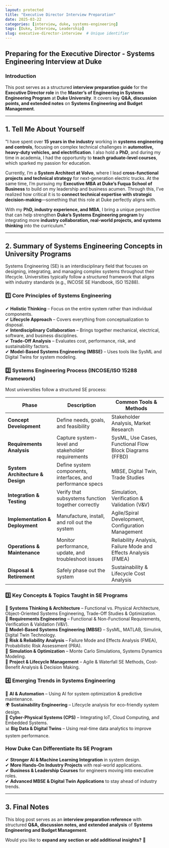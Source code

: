 ```yaml
---
layout: protected
title: "Executive Director Interview Preparation"
date: 2025-03-22
categories: [interview, duke, systems-engineering]
tags: [Duke, Interview, Leadership]
slug: executive-director-interview  # Unique identifier
---
```


## Preparing for the Executive Director - Systems Engineering Interview at Duke

### **Introduction**
This post serves as a structured **interview preparation guide** for the **Executive Director role** in the **Master’s of Engineering in Systems Engineering Program** at **Duke University**. It covers key **Q&A, discussion points, and extended notes** on **Systems Engineering and Budget Management**.

---

## **1. Tell Me About Yourself**
"I have spent over **15 years in the industry** working in **systems engineering and controls**, focusing on complex technical challenges in **automotive, heavy-duty vehicles, and electrification**. I also hold a **PhD**, and during my time in academia, I had the opportunity to **teach graduate-level courses**, which sparked my passion for education.

Currently, I’m a **System Architect at Volvo**, where I lead **cross-functional projects and technical strategy** for next-generation electric trucks. At the same time, I’m pursuing my **Executive MBA at Duke’s Fuqua School of Business** to build on my leadership and business acumen. Through this, I’ve realized how critical it is to **connect technical expertise with strategic decision-making**—something that this role at Duke perfectly aligns with.

With my **PhD, industry experience, and MBA**, I bring a unique perspective that can help strengthen **Duke’s Systems Engineering program** by integrating more **industry collaboration, real-world projects, and systems thinking** into the curriculum."

---

## **2. Summary of Systems Engineering Concepts in University Programs**
Systems Engineering (SE) is an interdisciplinary field that focuses on designing, integrating, and managing complex systems throughout their lifecycle. Universities typically follow a structured framework that aligns with industry standards (e.g., INCOSE SE Handbook, ISO 15288).

### **1️⃣ Core Principles of Systems Engineering**
✔ **Holistic Thinking** – Focus on the entire system rather than individual components.  
✔ **Lifecycle Approach** – Covers everything from conceptualization to disposal.  
✔ **Interdisciplinary Collaboration** – Brings together mechanical, electrical, software, and business disciplines.  
✔ **Trade-Off Analysis** – Evaluates cost, performance, risk, and sustainability factors.  
✔ **Model-Based Systems Engineering (MBSE)** – Uses tools like SysML and Digital Twins for system modeling.  

### **2️⃣ Systems Engineering Process (INCOSE/ISO 15288 Framework)**
Most universities follow a structured SE process:

| **Phase** | **Description** | **Common Tools & Methods** |
|----------|---------------|----------------------------|
| **Concept Development** | Define needs, goals, and feasibility | Stakeholder Analysis, Market Research |
| **Requirements Analysis** | Capture system-level and stakeholder requirements | SysML, Use Cases, Functional Flow Block Diagrams (FFBD) |
| **System Architecture & Design** | Define system components, interfaces, and performance specs | MBSE, Digital Twin, Trade Studies |
| **Integration & Testing** | Verify that subsystems function together correctly | Simulation, Verification & Validation (V&V) |
| **Implementation & Deployment** | Manufacture, install, and roll out the system | Agile/Spiral Development, Configuration Management |
| **Operations & Maintenance** | Monitor performance, update, and troubleshoot issues | Reliability Analysis, Failure Mode and Effects Analysis (FMEA) |
| **Disposal & Retirement** | Safely phase out the system | Sustainability & Lifecycle Cost Analysis |

### **3️⃣ Key Concepts & Topics Taught in SE Programs**
🔹 **Systems Thinking & Architecture** – Functional vs. Physical Architecture, Object-Oriented Systems Engineering, Trade-Off Studies & Optimization.  
🔹 **Requirements Engineering** – Functional & Non-Functional Requirements, Verification & Validation (V&V).  
🔹 **Model-Based Systems Engineering (MBSE)** – SysML, MATLAB, Simulink, Digital Twin Technology.  
🔹 **Risk & Reliability Analysis** – Failure Mode and Effects Analysis (FMEA), Probabilistic Risk Assessment (PRA).  
🔹 **Simulation & Optimization** – Monte Carlo Simulations, Systems Dynamics Modeling.  
🔹 **Project & Lifecycle Management** – Agile & Waterfall SE Methods, Cost-Benefit Analysis & Decision Making.  

### **4️⃣ Emerging Trends in Systems Engineering**
🚀 **AI & Automation** – Using AI for system optimization & predictive maintenance.  
🌍 **Sustainability Engineering** – Lifecycle analysis for eco-friendly system design.  
🔗 **Cyber-Physical Systems (CPS)** – Integrating IoT, Cloud Computing, and Embedded Systems.  
📊 **Big Data & Digital Twins** – Using real-time data analytics to improve system performance.  

### **How Duke Can Differentiate Its SE Program**
✔ **Stronger AI & Machine Learning Integration** in system design.  
✔ **More Hands-On Industry Projects** with real-world applications.  
✔ **Business & Leadership Courses** for engineers moving into executive roles.  
✔ **Advanced MBSE & Digital Twin Applications** to stay ahead of industry trends.  

---

## **3. Final Notes**
This blog post serves as an **interview preparation reference** with structured **Q&A, discussion notes, and extended analysis** of **Systems Engineering and Budget Management**. 

Would you like to **expand any section or add additional insights?** 🚀
